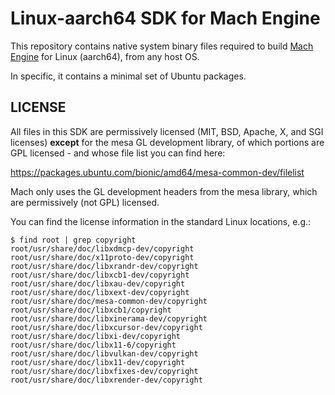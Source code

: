 # Linux-aarch64 SDK for Mach Engine

This repository contains native system binary files required to build [Mach Engine](https://github.com/hexops/mach) for Linux (aarch64), from any host OS.

In specific, it contains a minimal set of Ubuntu packages.

## LICENSE

All files in this SDK are permissively licensed (MIT, BSD, Apache, X, and SGI licenses) **except** for the mesa GL development library, of which portions are GPL licensed - and whose file list you can find here:

https://packages.ubuntu.com/bionic/amd64/mesa-common-dev/filelist

Mach only uses the GL development headers from the mesa library, which are permissively (not GPL) licensed.

You can find the license information in the standard Linux locations, e.g.:

```
$ find root | grep copyright
root/usr/share/doc/libxdmcp-dev/copyright
root/usr/share/doc/x11proto-dev/copyright
root/usr/share/doc/libxrandr-dev/copyright
root/usr/share/doc/libxcb1-dev/copyright
root/usr/share/doc/libxau-dev/copyright
root/usr/share/doc/libxext-dev/copyright
root/usr/share/doc/mesa-common-dev/copyright
root/usr/share/doc/libxcb1/copyright
root/usr/share/doc/libxinerama-dev/copyright
root/usr/share/doc/libxcursor-dev/copyright
root/usr/share/doc/libxi-dev/copyright
root/usr/share/doc/libx11-6/copyright
root/usr/share/doc/libvulkan-dev/copyright
root/usr/share/doc/libx11-dev/copyright
root/usr/share/doc/libxfixes-dev/copyright
root/usr/share/doc/libxrender-dev/copyright
```
